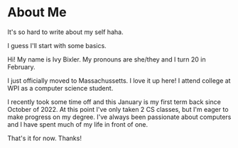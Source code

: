 # About Me #

It's so hard to write about my self haha.

I guess I'll start with some basics. 

Hi! My name is Ivy Bixler. My pronouns are she/they and I turn 20 in February.

I just officially moved to Massachussetts. I love it up here! I attend college at WPI as a computer science student.

I recently took some time off and this January is my first term back since October of 2022. At this point I've only taken 2 CS classes, but I'm eager to make progress on my degree. I've always been passionate about computers and I have spent much of my life in front of one.

That's it for now. Thanks!
